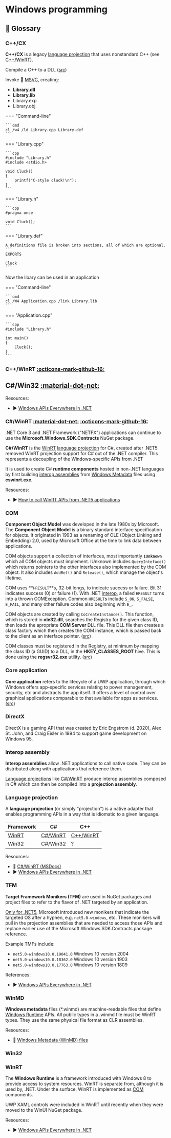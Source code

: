 # Windows programming

## 📘 Glossary


### C++/CX

**C++/CX** is a legacy [language projection](#language-projection) that uses nonstandard C++ (see [C++/WinRT](#cwinrt)).

Compile a C++ to a DLL ([src](https://app.pluralsight.com/course-player?clipId=a1559ea6-7439-4ab5-b3ca-81faa1716cb7))

Invoke 📄 [MSVC](https://docs.microsoft.com/en-us/cpp/build/reference/compiling-a-c-cpp-program?view=msvc-160), creating:

- **Library.dll**
- **Library.lib**
- Library.exp
- Library.obj

=== "Command-line"

    ```cmd
    cl /w4 /ld Library.cpp Library.def
    ```

=== "Library.cpp"

    ```cpp
    #include "Library.h"
    #include <stdio.h>

    void Cluck()
    {
        printf("C-style cluck!\n");
    }
    ```

=== "Library.h"

    ```cpp
    #pragma once

    void Cluck();
    ```

=== "Library.def"

    A definitions file is broken into sections, all of which are optional.
    ```
    EXPORTS

    Cluck
    ```

Now the libary can be used in an application

=== "Command-line"

    ```cmd
    cl /W4 Application.cpp /link Library.lib
    ```

=== "Application.cpp"

    ```cpp
    #include "Library.h"

    int main()
    {
        Cluck();
    }
    ```

### C++/WinRT [:octicons-mark-github-16:](https://github.com/microsoft/cppwinrt)

## C#/Win32 [:material-dot-net:](https://www.nuget.org/packages/Microsoft.Windows.CsWin32)

Resources:

- ▶ [Windows APIs Everywhere in .NET](https://www.youtube.com/watch?v=InQtHPumUyw)

### C#/WinRT [:material-dot-net:](https://www.nuget.org/packages/Microsoft.Windows.CsWinRT/) [:octicons-mark-github-16:](https://github.com/microsoft/CsWinRT)


.NET Core 3 and .NET Framework ("NETFX") applications can continue to use the **Microsoft.Windows.SDK.Contracts** NuGet package.

**C#/WinRT** is the [WinRT](#winrt) [language projection](#language-projection) for C#, created after .NET5 removed WinRT projection support for C# out of the .NET compiler. 
This represents a decoupling of the Windows-specific APIs from .NET

It is used to create C# **runtime components** hosted in non-.NET languages by first building [interop assemblies](#interop-assembly) from [Windows Metadata](#winmd) files using  **cswinrt.exe**.


Resources:

- ▶ [How to call WinRT APIs from .NET5 applications](https://www.youtube.com/watch?v=wy5VB-2kF6I)


### COM

**Component Object Model** was developed in the late 1980s by Microsoft.
The **Component Object Model** is a binary standard interface specification for objects.
It originated in 1993 as a renaming of OLE (Object Linking and Embedding) 2.0, used by Microsoft Office at the time to link data between applications.

COM objects support a collection of interfaces, most importantly **`IUnknown`** which all COM objects must implement.
IUnknown includes `QueryInteface()` which returns pointers to the other interfaces also implemented by the COM object.
It also includes `AddRef()` and `Release()`, which manage the object's lifetime.

COM uses **`HRESULT`**s, 32-bit longs, to indicate success or failure.
Bit 31 indicates success (0) or failure (1).
With .NET [interop](#interop-assembly), a failed `HRESULT` turns into a thrown COMException.
Common `HRESULT`s include `S_OK`, `S_FALSE`, `E_FAIL`, and many other failure codes also beginning with `E_`.

COM objects are created by calling `CoCreateInstance()`.
This function, which is stored in **ole32.dll**, searches the Registry for the given class ID, then loads the apropriate **COM Server** DLL file.
This DLL file then creates a class factory which then creates the COM instance, which is passed back to the client as an interface pointer.
([src](https://app.pluralsight.com/course-player?clipId=741b49fc-646c-49ba-8ec3-497d046bbaf1))

COM classes must be registered in the Registry, at minimum by mapping the class ID (a GUID) to a DLL, in the **HKEY_CLASSES_ROOT** hive.
This is done using the **regsvr32.exe** utility.
([src](https://app.pluralsight.com/course-player?clipId=dc4cc210-1265-48c2-aafe-36da5481e544))


### Core application

**Core application** refers to the lifecycle of a UWP application, through which Windows offers app-specific services relating to power management, security, etc and abstracts the app itself.
It offers a level of control over graphical applications comparable to that available for apps as services. ([src](https://app.pluralsight.com/course-player?clipId=b35aed5b-22a5-401d-82c8-75909092cab6))


### DirectX

DirectX is a gaming API that was created by Eric Engstrom (d. 2020), Alex St. John, and Craig Eisler in 1994 to support game development on Windows 95.

### Interop assembly

**Interop assemblies** allow .NET applications to call native code. 
They can be distributed along with applications that reference them.

[Language projections](#language-projection) like [C#/WinRT](#cwinrt) produce interop assemblies composed in C# which can then be compiled into a **projection assembly**.

### Language projection

A **language projection** (or simply "projection") is a native adapter that enables programming APIs in a way that is idiomatic to a given language.

| Framework       | C#                  | C++                                                |
| --------------- | ------------------- | -------------------------------------------------- |
| [WinRT](#winrt) | [C#/WinRT](#cwinrt_1) | [C++/WinRT](#cwinrt)  
| Win32           | C#/Win32            | ?                                                  |

Resources:

- 📄 [C#/WinRT (MSDocs)](https://docs.microsoft.com/en-us/windows/uwp/csharp-winrt/)
- ▶ [Windows APIs Everywhere in .NET](https://www.youtube.com/watch?v=InQtHPumUyw)

### TFM

**Target Framework Monikers (TFM)** are used in NuGet packages and project files to refer to the flavor of .NET targeted by an application.

[Only for .NET5](https://github.com/dotnet/designs/blob/main/accepted/2020/net5/net5.md), Microsoft introduced new monikers that indicate the targeted OS after a hyphen, e.g. `net5.0-windows`, etc.
These monikers will pull in the projection assemblies that are needed to access those APIs and replace earlier use of the Microsoft.Windows.SDK.Contracts package reference.

Example TMFs include:

- `net5.0-windows10.0.19041.0` Windows 10 version 2004
- `net5.0-windows10.0.18362.0` Windows 10 version 1903
- `net5.0-windows10.0.17763.0` Windows 10 version 1809

References:

- ▶ [Windows APIs Everywhere in .NET](https://www.youtube.com/watch?v=InQtHPumUyw)

### WinMD

**Windows metadata** files (*.winmd) are machine-readable files that define [Windows Runtime](#winrt) APIs.
All public types in a .winmd file must be WinRT types.
They use the same physical file format as CLR assemblies.

Resources:

- 📄 [Windows Metadata (WinMD) files](https://docs.microsoft.com/en-us/uwp/winrt-cref/winmd-files)

### Win32



### WinRT

The **Windows Runtime** is a framework introduced with Windows 8 to provide access to system resources. 
WinRT is separate from, although it is used by, .NET.
Under the surface, WinRT is implemented as [COM](#com) components.

UWP XAML controls were included in WinRT until recently when they were moved to the WinUI NuGet package.

Resources:

- ▶ [Windows APIs Everywhere in .NET](https://www.youtube.com/watch?v=InQtHPumUyw)